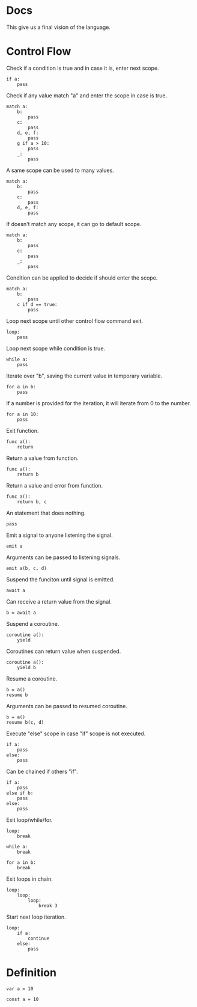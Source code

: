 # Docs
This give us a final vision of the language.

# Control Flow

Check if a condition is true and in case it is, enter next scope.
```
if a:
    pass
```

Check if any value match "a" and enter the scope in case is true.
```
match a:
    b:
        pass
    c:
        pass
    d, e, f:
        pass
    g if a > 10:
        pass
    _:
        pass
```

A same scope can be used to many values.
```
match a:
    b:
        pass
    c:
        pass
    d, e, f:
        pass
```

If doesn't match any scope, it can go to default scope.
```
match a:
    b:
        pass
    c:
        pass
    _:
        pass
```

Condition can be applied to decide if should enter the scope.
```
match a:
    b:
        pass
    c if d == true:
        pass
```

Loop next scope until other control flow command exit.
```
loop:
    pass
```

Loop next scope while condition is true.
```
while a:
    pass
```

Iterate over "b", saving the current value in temporary variable.
```
for a in b:
    pass
```

If a number is provided for the iteration, it will iterate from 0 to the number.
```
for a in 10:
    pass
```

Exit function.
```
func a():
    return
```

Return a value from function.
```
func a():
    return b
```

Return a value and error from function.
```
func a():
    return b, c
```

An statement that does nothing.
```
pass
```

Emit a signal to anyone listening the signal.
```
emit a
```

Arguments can be passed to listening signals.
```
emit a(b, c, d)
```

Suspend the funciton until signal is emitted.
```
await a
```

Can receive a return value from the signal.
```
b = await a
```

Suspend a coroutine.
```
coroutine a():
    yield
```

Coroutines can return value when suspended.
```
coroutine a():
    yield b
```

Resume a coroutine.
```
b = a()
resume b
```

Arguments can be passed to resumed coroutine.
```
b = a()
resume b(c, d)
```

Execute "else" scope in case "if" scope is not executed.
```
if a:
    pass
else:
    pass
```

Can be chained if others "if".
```
if a:
    pass
else if b:
    pass
else:
    pass
```

Exit loop/while/for.
```
loop:
    break

while a:
    break

for a in b:
    break
```

Exit loops in chain.
```
loop:
    loop:
        loop:
            break 3
```

Start next loop iteration.
```
loop:
    if a:
        continue
    else:
        pass
```

# Definition

```
var a = 10
```

```
const a = 10
```